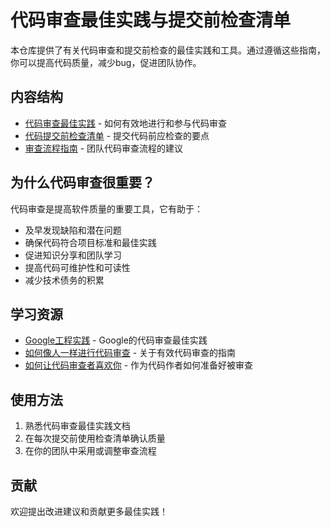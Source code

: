 # 代码审查最佳实践与提交前检查清单

本仓库提供了有关代码审查和提交前检查的最佳实践和工具。通过遵循这些指南，你可以提高代码质量，减少bug，促进团队协作。

## 内容结构

- [代码审查最佳实践](code-review-best-practices.md) - 如何有效地进行和参与代码审查
- [代码提交前检查清单](pre-commit-checklist.md) - 提交代码前应检查的要点
- [审查流程指南](review-process.md) - 团队代码审查流程的建议

## 为什么代码审查很重要？

代码审查是提高软件质量的重要工具，它有助于：

- 及早发现缺陷和潜在问题
- 确保代码符合项目标准和最佳实践
- 促进知识分享和团队学习
- 提高代码可维护性和可读性
- 减少技术债务的积累

## 学习资源

- [Google工程实践](https://github.com/google/eng-practices) - Google的代码审查最佳实践
- [如何像人一样进行代码审查](https://mtlynch.io/human-code-reviews-1/) - 关于有效代码审查的指南
- [如何让代码审查者喜欢你](https://mtlynch.io/code-review-love/) - 作为代码作者如何准备好被审查

## 使用方法

1. 熟悉代码审查最佳实践文档
2. 在每次提交前使用检查清单确认质量
3. 在你的团队中采用或调整审查流程

## 贡献

欢迎提出改进建议和贡献更多最佳实践！
